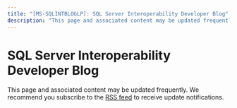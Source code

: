 ```yaml
---
title: "[MS-SQLINTBLOGLP]: SQL Server Interoperability Developer Blog"
description: "This page and associated content may be updated frequently. We recommend you subscribe to the RSS feed to receive update notifications."
---
```


# SQL Server Interoperability Developer Blog

<p> </p>
<p><span>This page and associated content may be
updated frequently. We recommend you subscribe to the <span><a href="https://sqlprotocoldoc.blob.core.windows.net/productionsqlarchives/MS-SQLINTBLOGLP/%5bMS-SQLINTBLOGLP%5d.rss">RSS
feed</a></span> to receive update notifications.</span></p>


                
